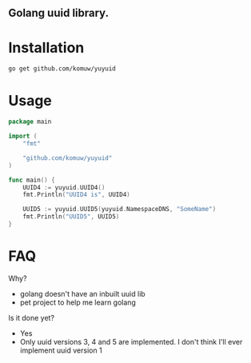 ## Golang uuid library.

# Installation
`go get github.com/komuw/yuyuid`

# Usage
```go
package main

import (
	"fmt"

	"github.com/komuw/yuyuid"
)

func main() {
	UUID4 := yuyuid.UUID4()
	fmt.Println("UUID4 is", UUID4)

	UUID5 := yuyuid.UUID5(yuyuid.NamespaceDNS, "SomeName")
	fmt.Println("UUID5", UUID5)
}
```


# FAQ
                
Why?         
* golang doesn't have an inbuilt uuid lib
* pet project to help me learn golang                                

Is it done yet?             
* Yes
* Only uuid versions 3, 4 and 5 are implemented. I don't think I'll ever implement uuid version 1
